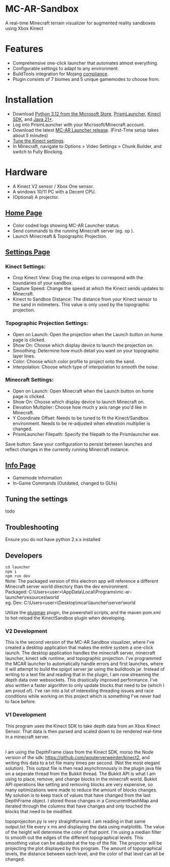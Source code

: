 # MC-AR-Sandbox
A real-time Minecraft terrain visualizer for augmented reality sandboxes using Xbox Kinect <br>

# Features
- Comprehensive one-click launcher that automates almost everything.
- Configurable settings to adapt to any environment.
- BuildTools integration for Mojang [compliance](https://github.com/github/dmca/blob/master/2014/2014-09-05-CraftBukkit.md).
- Plugin consists of 7 biomes and 5 unique gamemodes to choose from.

# Installation
- Download [Python 3.12 from the Microsoft Store](https://apps.microsoft.com/detail/9NCVDN91XZQP?hl=en-us&gl=US&ocid=pdpshare), [PrismLauncher](https://prismlauncher.org/download/windows/), [Kinect SDK](https://www.microsoft.com/en-us/download/details.aspx?id=44561), and [Java 21+](https://www.oracle.com/java/technologies/downloads/#java21). <br>
- Log into PrismLauncher with your Microsoft/Minecraft account. <br>
- Download the latest [MC-AR Launcher release](https://github.com/colemaring/MC-AR-Sandbox/releases). (First-Time setup takes about 5 minutes)<br>
- [Tune the Kinect settings](#tuning-the-settings). <br>
- In Minecraft, navigate to Options > Video Settings > Chunk Builder, and switch to Fully Blocking. <br>

# Hardware
- A Kinect V2 sensor / Xbox One sensor.
- A windows 10/11 PC with a Decent CPU.
- (Optional) A projector.

## [Home Page](https://github.com/user-attachments/assets/a496e483-e3c3-402b-b334-d6574a2d83e5)
- Color coded logs showing MC-AR Launcher status.
- Send commands to the running Minecraft server (eg. op <username>).
- Launch Minecreaft & Topographic Projection.

## [Settings Page](https://github.com/user-attachments/assets/80c60829-81a5-4212-820d-e3af01e85768)
### Kinect Settings:
- Crop Kinect View: Drag the crop edges to correspond with the boundaries of your sandbox.
- Capture Speed: Change the speed at which the Kinect sends updates to Minecraft.
- Kinect to Sandbox Distance: The distance from your Kinect sensor to the sand in milimeters. This value is only used by the topographic projection.

### Topographic Projection Settings:
- Open on Launch: Open the projection when the Launch button on home page is clicked.
- Show On: Choose which display device to launch the projection on.
- Smoothing: Determine how much detail you want on your topographic layer lines.
- Color: Choose which color profile to project onto the sand.
- Interpolation: Choose which type of interpolation to smooth the noise.

### Minecraft Settings:
- Open on Launch: Open Minecraft when the Launch button on home page is clicked.
- Show On: Choose which display device to launch Minecraft on.
- Elevation Multiplier: Choose how much y axis range you'd like in Minecraft.
- Y Coordinate Offset: Needs to be tuned to fit the Kinect/Sandbox environment. Needs to be re-adjusted when elevation multiplier is changed.
- PrismLauncher Filepath: Specify the filepath to the Prismlauncher exe.
  
Save button: Save your configuration to persist between launches and reflect changes in the currently running Minecraft instance.

## [Info Page](https://github.com/user-attachments/assets/ac30290d-91f7-4108-8d40-1fcfa91d41c5)
- Gamemode Information
- In-Game Commands (Outdated, changed to GUIs)

## Tuning the settings
todo

## Troubleshooting
Ensure you do not have python 2.x.x installed <br>

## Developers
```cd launcher```<br>
```npm i```<br>
```npm run dev```<br>
Note: The packaged version of this electron app will reference a different Minecraft server world directory than the dev environment.<br>
Packaged: C:\Users\<user>\AppData\Local\Programs\mc-ar-launcher\resources\world <br>
eg. Dev: C:\Users\<user>\Desktop\mcar\launcher\server\world <br>

Utilize the [plugman](https://www.spigotmc.org/resources/plugmanx.88135/) plugin, the powershell scripts, and the maven pom.xml to hot-reload the KinectSandbox plugin when developing. <br>

### V2 Development
This is the second version of the MC-AR Sandbox visualizer, where I've created a desktop application that makes the entire system a one-click launch. The desktop application handles the minecraft server, minecraft launcher, kinect sdk runtime, and topographic projection. I've programmed the MCAR launcher to automatically handle errors and first launches, where it will attempt to build the spigot server jar using the buildtools jar. Instead of writing to a text file and reading that in the plugin, I am now streaming the depth data over websockets. This drastically improved performance. I've also written a faster algorithm to only update blocks that need to be (which I am proud of). I've ran into a lot of interesting threading issues and race conditions while working on this project which is something I've never had to face before. <br>

### V1 Development
This program uses the Kinect SDK to take depth data from an Xbox Kinect Sensor. That data is then parsed and scaled down to be rendered real-time in a minecraft server. <br><br>

I am using the DepthFrame class from the Kinect SDK, morso the Node version of the sdk: https://github.com/wouterverweirder/kinect2, and writing this data to a txt file many times per second. (Not the most elegant solution). This output file is then read asynchronously in the plugin java file on a seperate thread from the Bukkit thread. The Bukkit API is what I am using to place, remove, and change blocks in the minecraft world. Bukkit API operations like setting and removing blocks are very expensive, so many optimizations were made to reduce the amount of blocks changes. My solution is to keep track of values that have changed from the last DepthFrame object. I stored those changes in a ConcurrentHashMap and iterated through the columns that have changes and only touched the blocks that need to be modified.

topoprojeciton.py is very straightforward. I am reading in that same output.txt file every x ms and displaying the data using matplotlib. The value of the height will determine the color of that point. I'm using a median filter to smooth out the edges of the different topographical levels. This smoothing value can be adjusted at the top of the file. The projector will be projecting the plot displayed by this program. The amount of topographical levels, the distance between each level, and the color of that level can all be changed. <br><br>
